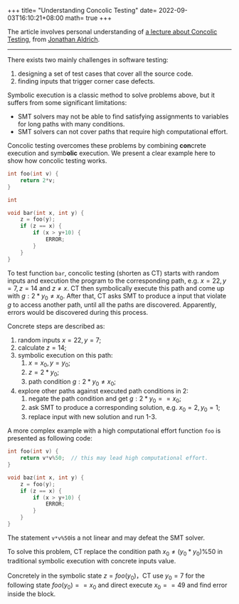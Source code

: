 +++
title= "Understanding Concolic Testing"
date= 2022-09-03T16:10:21+08:00
math= true
+++

The article involves personal understanding of  [a lecture about Concolic Testing](https://www.cs.cmu.edu/~aldrich/courses/17-355-19sp/notes/notes15-concolic-testing.pdf), from [Jonathan Aldrich](https://www.notion.so/Understanding-Concolic-Testing-5ba0faf9cf6b4644a5eb537461f06f89).

---

There exists two mainly challenges in software testing:

1. designing a set of test cases that cover all the source code.
2. finding inputs that trigger corner case defects.

Symbolic execution is a classic method to solve problems above, but it suffers from some significant limitations:

- SMT solvers may not be able to find satisfying assignments to variables for long paths with many conditions.
- SMT solvers can not cover paths that require high computational effort.

Concolic testing overcomes these problems by combining **con**crete execution and symb**olic** execution.  We present a clear example here to show how concolic testing works.

```cpp
int foo(int v) {
    return 2*v;
}

int 

void bar(int x, int y) {
    z = foo(y);
    if (z == x) {
        if (x > y+10) {
            ERROR;
        }
    }
}
```

To test function `bar`, concolic testing (shorten as CT) starts with random inputs and execution the program to the corresponding path, e.g. $x=22,y=7,z=14$ and $z \ne x$. CT then symbolically execute this path and come up with $g:2*y_0\ne x_0$. After that, CT asks SMT to produce a input that violate $g$ to access another path, until all the paths are discovered. Apparently, errors would be discovered during this process.

Concrete steps are described as:

1. random inputs $x=22, y=7$;
2. calculate $z = 14$;
3. symbolic execution on this path:
    1. $x=x_0,y=y_0$;
    2. $z=2*y_0$;
    3. path condition $g:2*y_0 \ne x_0$;
4. explore other paths against executed path conditions in 2:
    1. negate the path condition and get $g:2*y_0==x_0$;
    2. ask SMT to produce a corresponding solution, e.g. $x_0=2,y_0=1$;
    3. replace input with new solution and run 1-3.

A more complex example with a high computational effort function `foo` is presented as following code:

```cpp
int foo(int v) {
    return v*v%50;  // this may lead high computational effort.
}

void baz(int x, int y) {
    z = foo(y);
    if (z == x) {
        if (x > y+10) {
            ERROR;
        }
    }
}
```

The statement  `v*v%50`is a not linear and may defeat the SMT solver.

To solve this problem, CT replace the condition path $x_0\ne(y_0*y_0)\%50$ in traditional symbolic execution with concrete inputs value.

Concretely in the symbolic state $z=foo(y_0)$，CT use $y_0=7$ for the following state $foo(y_0)==x_0$ and direct execute $x_0==49$ and find error inside the block.